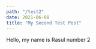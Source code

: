 ```yaml
---
path: "/test2"
date: 2021-06-08
title: "My Second Test Post"
---
```


Hello, my name is Rasul number 2